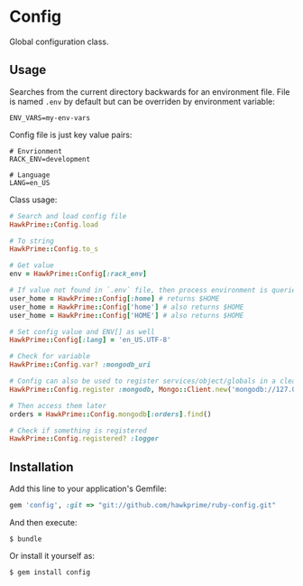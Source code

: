 # Config

Global configuration class.

## Usage

Searches from the current directory backwards for an environment file.
File is named `.env` by default but can be overriden by environment variable:

```
ENV_VARS=my-env-vars
```

Config file is just key value pairs:

```
# Envrionment
RACK_ENV=development

# Language
LANG=en_US
```

Class usage:

```ruby
# Search and load config file
HawkPrime::Config.load

# To string
HawkPrime::Config.to_s

# Get value
env = HawkPrime::Config[:rack_env]

# If value not found in `.env` file, then process environment is queried.
user_home = HawkPrime::Config[:home] # returns $HOME
user_home = HawkPrime::Config['home'] # also returns $HOME
user_home = HawkPrime::Config['HOME'] # also returns $HOME

# Set config value and ENV[] as well
HawkPrime::Config[:lang] = 'en_US.UTF-8'

# Check for variable
HawkPrime::Config.var? :mongodb_uri

# Config can also be used to register services/object/globals in a clean way
HawkPrime::Config.register :mongodb, Mongo::Client.new('mongodb://127.0.0.1:27017/test').database

# Then access them later
orders = HawkPrime::Config.mongodb[:orders].find()

# Check if something is registered
HawkPrime::Config.registered? :logger

```


## Installation

Add this line to your application's Gemfile:

```ruby
gem 'config', :git => "git://github.com/hawkprime/ruby-config.git"

```

And then execute:

    $ bundle

Or install it yourself as:

    $ gem install config
